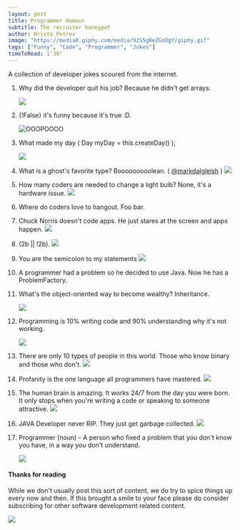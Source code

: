 ```yaml
---
layout: post
title: Programmer Humour
subtitle: The recruiter honeypot
author: Hristo Petrov
image: "https://media0.giphy.com/media/92S5gReZGnDgY/giphy.gif"
tags: ["Funny", "Code", "Programmer", "Jokes"]
timeToRead: 1'30"
---
```


A collection of developer jokes scoured from the internet.

1. Why did the developer quit his job? Because he didn't get arrays.

   ![](https://media0.giphy.com/media/92S5gReZGnDgY/giphy.gif)

1. {!False} it's funny because it's true :D.

   ![OOOPOOOO](https://media3.giphy.com/media/l3vRd2p8JTjPFWxVe/giphy.gif)

1. What made my day ( Day myDay = this.createDay() );

   ![](https://media4.giphy.com/media/xT0xeJpnrWC4XWblEk/giphy-downsized-large.gif)

1. What is a ghost's favorite type? Booooooooolean. ( [@markdalgleish](https://twitter.com/markdalgleish) )
   ![](https://media2.giphy.com/media/DVmnrRm3dj9gA/giphy.gif)
1. How many coders are needed to change a light bulb? None, it's a hardware issue.
   ![](https://thumbs.gfycat.com/IckyBossyHarvestmen-max-1mb.gif)
1. Where do coders love to hangout. Foo bar.
1. Chuck Norris doesn't code apps. He just stares at the screen and apps happen.
   ![](https://media2.giphy.com/media/BIuuwHRNKs15C/giphy.gif)
1. (2b || !2b).
   ![](https://media3.giphy.com/media/oNKLBehxbnoqY/giphy.gif)
1. You are the semicolon to my statements
   ![](https://media0.giphy.com/media/1jkUZsWVnVcN5YFf4o/giphy.gif?cid=ecf05e47p0yz7v67825c0t79c4nkufdg4ld57lxntt106j0o&rid=giphy.gif)
1. A programmer had a problem so he decided to use Java. Now he has a ProblemFactory.

1. What's the object-oriented way to become wealthy? Inheritance.

   ![](https://media4.giphy.com/media/l0HlKYxenTClHlOV2/giphy.gif)

1. Programming is 10% writing code and 90% understanding why it's not working.

   ![](https://media3.giphy.com/media/l0MYMe3UJsn1zCIMg/giphy.gif)

1. There are only 10 types of people in this world. Those who know binary and those who don't.
   ![](https://media3.giphy.com/media/l1J9RFoDzCDrkqtEc/giphy.gif)
1. Profanity is the one language all programmers have mastered.
   ![](https://media3.giphy.com/media/4vYksifnc7Sw/giphy.gif)
1. The human brain is amazing. It works 24/7 from the day you were born. It only stops when you're writing a code or speaking to someone attractive.
   ![](https://media3.giphy.com/media/l0NwHXQy3kUSfFF60/giphy.gif)
1. JAVA Developer never RIP. They just get garbage collected.
   ![](https://media0.giphy.com/media/L07URdI6a56MwunJfS/giphy.gif)
1. Programmer (noun) - A person who fixed a problem that you don't know you have, in a way you don't understand.

   ![](https://media0.giphy.com/media/vzO0Vc8b2VBLi/giphy.gif)

#### Thanks for reading

While we don't usually post this sort of content, we do try to spice things up every now and then. If this brought a smile to your face please do consider subscribing for other software development related content.

![](https://media2.giphy.com/media/fwTEkpISBlWoPSGKWM/giphy.gif)
